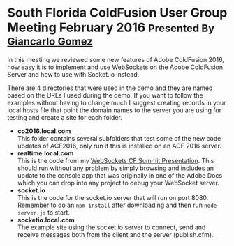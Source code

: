 # South Florida ColdFusion User Group Meeting February 2016 <small>Presented By [Giancarlo Gomez](https://github.com/GiancarloGomez)</small>
In this meeting we reviewed some new features of Adobe ColdFusion 2016, how easy it is to implement and use WebSockets on the Adobe ColdFusion Server and how to use with Socket.io instead.

There are 4 directories that were used in the demo and they are named based on the URLs I used during the demo. If you want to follow the examples without having to change much I suggest creating records in your local hosts file that point the domain names to the server you are using for testing and create a site for each folder.

<ul>
	<li>
		<b>co2016.local.com</b><br />
		This folder contains several subfolders that test some of the new code updates of ACF2016, only run if this is installed on an ACF 2016 server.
	</li>
	<li>
		<b>realtime.local.com</b><br />
		This is the code from my <a href="https://github.com/GiancarloGomez/ColdFusion-CFSummit-WebSockets">WebSockets CF Summit Presentation</a>. This 	should run without any problem by simply browsing and includes an update to the console app that was originally in one of the Adobe Docs which you can drop into any project to debug your WebSocket server.
	</li>
	<li>
		<b>socket.io</b><br />
		This is the code for the socket.io server that will run on port 8080. Remember to do an <code>npm install</code> after downloading and then run <code>node server.js</code> to start.
	</li>
	<li>
		<b>socketio.local.com</b><br />
		The example site using the socket.io server to connect, send and receive messages both from the client and the server (publish.cfm).
	</li>
</ul>